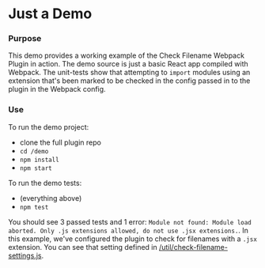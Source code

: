 # Just a Demo

### Purpose
This demo provides a working example of the Check Filename Webpack Plugin in action. The demo source is just a basic React app compiled with Webpack. The unit-tests show that attempting to `import` modules using an extension that's been marked to be checked in the config passed in to the plugin in the Webpack config.

### Use
To run the demo project:

* clone the full plugin repo
* `cd /demo`
* `npm install`
* `npm start`

To run the demo tests:
* (everything above)
* `npm test`

You should see 3 passed tests and 1 error: `Module not found: Module load aborted. Only .js extensions allowed, do not use .jsx extensions.`. In this example, we've configured the plugin to check for filenames with a `.jsx` extension. You can see that setting defined in [/util/check-filename-settings.js](util/check-filename-settings.js).
